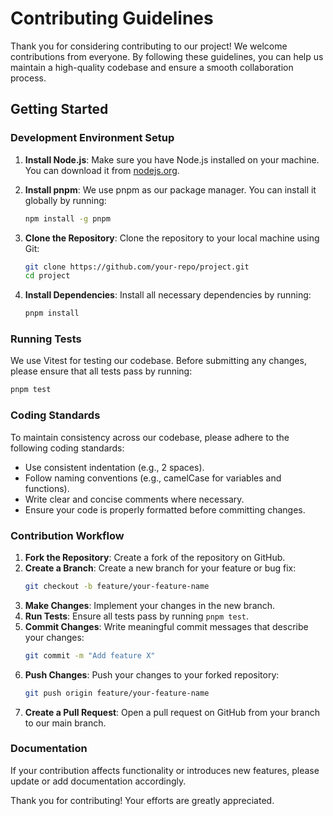 # Contributing Guidelines

Thank you for considering contributing to our project! We welcome contributions from everyone. By following these guidelines, you can help us maintain a high-quality codebase and ensure a smooth collaboration process.

## Getting Started

### Development Environment Setup

1. **Install Node.js**: Make sure you have Node.js installed on your machine. You can download it from [nodejs.org](https://nodejs.org/).

2. **Install pnpm**: We use pnpm as our package manager. You can install it globally by running:
   ```sh
   npm install -g pnpm
   ```

3. **Clone the Repository**: Clone the repository to your local machine using Git:
   ```sh
   git clone https://github.com/your-repo/project.git
   cd project
   ```

4. **Install Dependencies**: Install all necessary dependencies by running:
   ```sh
   pnpm install
   ```

### Running Tests

We use Vitest for testing our codebase. Before submitting any changes, please ensure that all tests pass by running:
```sh
pnpm test
```

### Coding Standards

To maintain consistency across our codebase, please adhere to the following coding standards:

- Use consistent indentation (e.g., 2 spaces).
- Follow naming conventions (e.g., camelCase for variables and functions).
- Write clear and concise comments where necessary.
- Ensure your code is properly formatted before committing changes.

### Contribution Workflow

1. **Fork the Repository**: Create a fork of the repository on GitHub.
2. **Create a Branch**: Create a new branch for your feature or bug fix:
   ```sh
   git checkout -b feature/your-feature-name
   ```
3. **Make Changes**: Implement your changes in the new branch.
4. **Run Tests**: Ensure all tests pass by running `pnpm test`.
5. **Commit Changes**: Write meaningful commit messages that describe your changes:
   ```sh
   git commit -m "Add feature X"
   ```
6. **Push Changes**: Push your changes to your forked repository:
   ```sh
   git push origin feature/your-feature-name
   ```
7. **Create a Pull Request**: Open a pull request on GitHub from your branch to our main branch.

### Documentation

If your contribution affects functionality or introduces new features, please update or add documentation accordingly.

Thank you for contributing! Your efforts are greatly appreciated.
